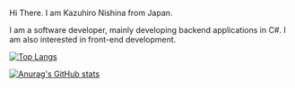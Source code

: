 Hi There.
 I am Kazuhiro Nishina from Japan.

I am a software developer, mainly developing backend applications in C#. I am also interested in front-end development.


[![Top Langs](https://github-readme-stats.vercel.app/api/top-langs/?username=Nika-2-47)](https://github.com/anuraghazra/github-readme-stats)

[![Anurag's GitHub stats](https://github-readme-stats.vercel.app/api?username=Nika-2-47)](https://github.com/anuraghazra/github-readme-stats)
